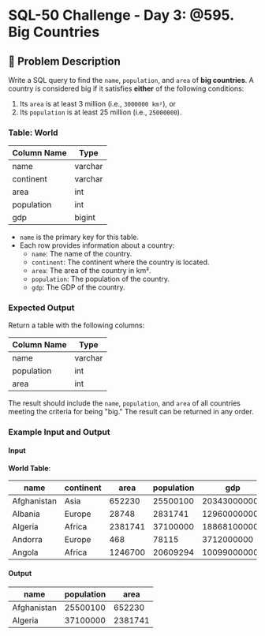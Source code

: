 # SQL-50 Challenge - Day 3: @595. Big Countries

## 📝 Problem Description

Write a SQL query to find the `name`, `population`, and `area` of **big countries**. A country is considered big if it satisfies **either** of the following conditions:

1. Its `area` is at least 3 million (i.e., `3000000 km²`), or
2. Its `population` is at least 25 million (i.e., `25000000`).

### Table: World

| Column Name | Type    |
| ----------- | ------- |
| name        | varchar |
| continent   | varchar |
| area        | int     |
| population  | int     |
| gdp         | bigint  |

- `name` is the primary key for this table.
- Each row provides information about a country:
  - `name`: The name of the country.
  - `continent`: The continent where the country is located.
  - `area`: The area of the country in km².
  - `population`: The population of the country.
  - `gdp`: The GDP of the country.

### Expected Output

Return a table with the following columns:

| Column Name | Type    |
| ----------- | ------- |
| name        | varchar |
| population  | int     |
| area        | int     |

The result should include the `name`, `population`, and `area` of all countries meeting the criteria for being "big." The result can be returned in any order.

### Example Input and Output

#### Input

**World Table**:

| name        | continent | area    | population | gdp          |
| ----------- | --------- | ------- | ---------- | ------------ |
| Afghanistan | Asia      | 652230  | 25500100   | 20343000000  |
| Albania     | Europe    | 28748   | 2831741    | 12960000000  |
| Algeria     | Africa    | 2381741 | 37100000   | 188681000000 |
| Andorra     | Europe    | 468     | 78115      | 3712000000   |
| Angola      | Africa    | 1246700 | 20609294   | 100990000000 |

#### Output

| name        | population | area    |
| ----------- | ---------- | ------- |
| Afghanistan | 25500100   | 652230  |
| Algeria     | 37100000   | 2381741 |
